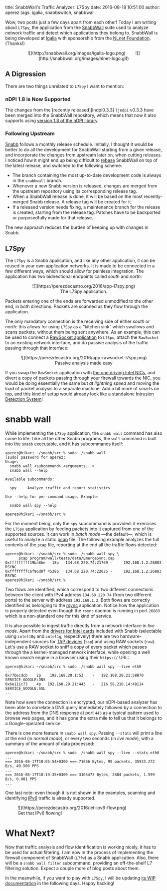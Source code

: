 title: SnabbWall's Traffic Analyzer: L7Spy
date: 2016-08-18 10:51:00
author: aperez
tags: igalia, snabbswitch, snabbwall


Wow, two posts just a few days apart from each other! Today I am writing about
`L7Spy`, the application from the [SnabbWall](http://snabbwall.org) suite used
to analyze network traffic and detect which applications they belong to.
SnabbWall is being developed at [Igalia](https://www.igalia.com) with
sponsorship from the [NLnet Foundation](https://nlnet.nl). (Thanks!)

<figure style="text-align:center">
  ![](http://snabbwall.org/images/igalia-logo.png)
  <span style="margin-left:20px">&nbsp;</span>
  ![](http://snabbwall.org/images/nlnet-logo.gif)
</figure>


A Digression
------------

There are two things unrelated to `L7Spy` I want to mention:

### nDPI 1.8 is Now Supported

The changes from the [recently released][lndpi0.3.3] `ljndpi` v0.3.3 have been
merged into the SnabbWall repository, which means that now it also supports
using [version 1.8 of the nDPI library](https://github.com/ntop/nDPI/releases/tag/1.8).

### Following Upstream

[Snabb][snabb] follows a monthly release schedule. Initially, I thought it
would be better to do all the development for SnabbWall starting from a given
release, and incorporate the changes from upstream later on, when cutting
releases. I noticed how it might end up being difficult to
[rebase](https://git-scm.com/book/en/v2/Git-Branching-Rebasing) SnabbWall on
top of the latest release, and switched to the following scheme:

* The branch containing the most up-to-date development code is always in the
  `snabbwall` branch.
* Whenever a new Snabb version is released, changes are merged from the
  upstream repository using its corresponding release tag.
* When a SnabbWall release is done, it will be based on the most
  recently-merged Snabb release. A release tag will be created for it.
* If a released version needs fixing, a maintenance branch for the release is
  created, starting from the release tag. Patches have to be backported or
  purposedfully made for that release.

The new approach reduces the burden of keeping up with changes in Snabb.


L7Spy
-----

The `L7Spy` is a Snabb application, and like any other application, it can be
reused in your own application networks. It is made to be connected in a few
different ways, which should allow for painless integration. The application
has two bidirectional endpoints called *south* and *north*:

<figure style="text-align:center">
  ![](https://perezdecastro.org/2016/app-l7spy.png)
  <figcaption>The L7Spy application.</figcaption>
</figure>

Packets entering one of the ends are forwarded unmodified to the other end,
in both directions. Packets are scanned as they flow through the application.

The only mandatory connection is the receiving side of either *south* or
*north*: this allows for using `L7Spy` as a “kitchen sink” which swallows and
scans packets, without them being sent anywhere. As an example, this can be
used to connect a [RawSocket
application](https://github.com/snabbco/snabb/tree/master/src/apps/socket) to
`L7Spu`, attach the `RawSocket` to an existing network interface, and do
passive analysis of the traffic passing through that interface:

<figure style="text-align:center">
  ![](https://perezdecastro.org/2016/app-rawsocket-l7spy.png)
  <figcaption>Passive analysis made easy</figcaption>
</figure>

If you swap the `RawSocket` application with [the one driving Intel
NICs](https://github.com/snabbco/snabb/tree/master/src/apps/intel), and divert
a copy of packets passing through your firewall towards the NIC, you would be
doing essentially the same but *at lightning speed* and moving the load of
packet analysis to a separate machine. Add a bit more of smarts on top, and
this kind of setup would already look like a standalone [Intrusion Detection
System](https://en.wikipedia.org/wiki/Intrusion_detection_system)!


snabb wall
==========

While implementing the `L7Spy` application, the `snabb wall` command has also
come to life. Like all the other Snabb programs, the `wall` command is built
into the `snabb` executable, and it has subcommands itself:

```
aperez@hikari ~/snabb/src % sudo ./snabb wall
[sudo] password for aperez:
Usage:
  snabb wall <subcommand> <arguments...>
  snabb wall --help

Available subcommands:

  spy     Analyze traffic and report statistics

Use --help for per-command usage. Example:

  snabb wall spy --help

aperez@hikari ~/snabb/src %
```

For the moment being, only the `spy` subcommand is provided: it exercises the
`L7Spy` application by feeding packets into it captured from one of the
supported sources. It can work in *batch mode* —the default—, which is useful
to analyze a static [pcap](https://en.wikipedia.org/wiki/Pcap) file. The
following example analyzes the full contents of the `pcap` file, reporting at
the end all the traffic flows detected:

```
aperez@hikari ~/snabb/src % sudo ./snabb wall spy \
      pcap program/wall/tests/data/EmergeSync.cap
0xfffffffff19ba8be   18p   134.68.220.74:21769 -     192.168.1.2:26883  RSYNC
0xffffffffc6f96d0f 4538p   134.68.220.74:22025 -     192.168.1.2:26883  RSYNC
aperez@hikari ~/snabb/src %
```

Two flows are identified, which correspond to two different connections
between the client with IPv4 address `134.68.220.74` (from two different
ports) to the server with address `192.168.1.2`. Both flows are correctly
identified as belonging to the [rsync](https://en.wikipedia.org/wiki/Rsync)
application. Notice how the application is properly detected even though the
`rsync` daemon is running in port `26883` which is a non-standard one for
this kind of service.

It is also possible to ingest traffic directly from a network interface in
*live mode*. Apart from the [drivers for Intel
cards](https://github.com/snabbco/snabb/blob/master/src/apps/intel/README.md)
included with Snabb (selectable using `intel10g` and `intel1g`, respectively)
there are two hardware-independent sources for [TAP
devices](https://en.wikipedia.org/wiki/TUN/TAP) (`tap`) and using RAW sockets
(`raw`). Let's use a RAW socket to sniff a copy of every packet which passes
through the a kernel-managed network interface, while opening a well known
search engine in a browser using their `https://` URL:

```
aperez@hikari ~/snabb/src % sudo ./snabb wall spy --live eth0
...
0x77becdcb    2p    192.168.20.1:53    -   192.168.20.21:58870  SERVICE_GOOGLE:DNS
0x6e111c73    4p   192.168.20.21:443   -   216.58.210.14:48114  SERVICE_GOOGLE:SSL
...
```

Note how even the connection is encrypted, our nDPI-based analyzer has been
able to correlate a DNS query immediately followed by a connection to the
address from the DNS response at port `443` as a typical pattern used to
browse web pages, and it has gone the extra mile to tell us that it belongs to
a Google-operated service.

There is one more feature in `snabb wall spy`. Passing `--stats` will print a
line at the end (in *normal mode*), or every two seconds (in *live mode*),
with a summary of the amount of data processed:

```
aperez@hikari ~/snabb/src % sudo ./snabb wall spy --live --stats eth0
...
=== 2016-08-17T18:05:54+0300 === 71866 Bytes, 99 packets, 35933.272 B/s, 49.500 PPS
...
=== 2016-08-17T18:19:35+0300 === 3105473 Bytes, 2884 packets, 1.599 B/s, 0.001 PPS
...
```

One last note: even though it is not shown in the examples, scanning and
identifying [IPv6](https://en.wikipedia.org/wiki/Ipv6) traffic is already
supported.

<figure class="image">
  ![](https://perezdecastro.org/2016/let-ipv6-flow.png)
  <figcaption>Get that IPv6 flowing!</figcaption>
</figure>


What Next?
==========

Now that traffic analysis and flow identification is working nicely, it has to
be used for actual filtering. I am now in the process of implementing the
firewall component of SnabbWall (`L7fw`) as a Snabb application. Also, there
will be a `snabb wall filter` subcommand, providing an off-the-shelf L7
filtering solution. Expect a couple more of blog posts about them.

In the meanwhile, if you want to play with `L7Spy`, I will be updating
[its WIP documentation](http://snabbwall.org/refdoc.html#snabbwall-apps) in the
following days. Happy hacking!


[snabb]: https://github.com/snabbco/snabb
[ljndpi0.0.3]: https://perezdecastro.org/2016/ljndpi-0.0.3-released.html
